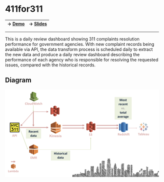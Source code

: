 # 411for311
| ->  [Demo]()        |                ->  [Slides]()           |
| ------------- |:-------------:|

-------------------
This is a daily review dashboard showing 311 complaints resolution performance for government agencies. With new complaint records being available via API, the data transform process is scheduled daily to extract the new data and produce a daily review dashboard describing the performance of each agency who is responsible for resolving the requested issues, compared with the historical records.



## Diagram
![diagram](fig/diagram.png)
